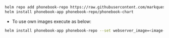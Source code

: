 ```bash
helm repo add phonebook-repo https://raw.githubusercontent.com/markquest/phonebook-repo/main
helm install phonebook-app phonebook-repo/phonebook-chart
```

- To use own images execute as below:

```bash
helm install phonebook-app phonebook-repo --set webserver_image=<image-name> --set resultserver_image=<image-name>
```
